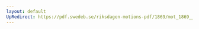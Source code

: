 ```yaml
---
layout: default
UpRedirect: https://pdf.swedeb.se/riksdagen-motions-pdf/1869/mot_1869__ak__00240/mot_1869__ak__00240_003.pdf
---
```


